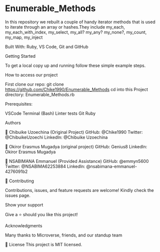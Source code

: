 # Enumerable_Methods


In this repository we rebuilt a couple of handy iterator methods that is used to iterate through an array or hashes.They include my_each, my_each_with_index, my_select, my_all? my_any? my_none?, my_count, my_map, my_inject


Built With:
Ruby, VS Code, Git and GitHub

Getting Started

To get a local copy up and running follow these simple example steps.

How to access our project

First clone our repo: git clone https://github.com/Chike1990/Enumerable_Methods
cd into this Project directory: Enumerable_Methods.rb


Prerequisites:


VSCode
Terminal (Bash)
Linter tests
Git
Ruby


Authors


👤 Chibuike Uzoechina (Original Project)
GitHub: @Chike1990
Twitter: @ChibuikeUzoechi
LinkedIn: @Chibuike Uzoechina


👤 Okiror Erasmus Mugadya  (original project)
GitHub: Genius8 
LinkedIn: Okiror Erasmus Mugadya



👤 NSABIMANA Emmanuel (Provided Assistance)
GitHub: @emmyn5600
Twitter: @NSABIMA62253884
LinkedIn: @nsabimana-emmanuel-4276091b2


🤝 Contributing


Contributions, issues, and feature requests are welcome!
Kindly check the issues page.


Show your support


Give a ⭐️ should you like this project!

Acknowledgments


Many thanks to Microverse, friends, and our standup team

📝 License
This project is MIT licensed.